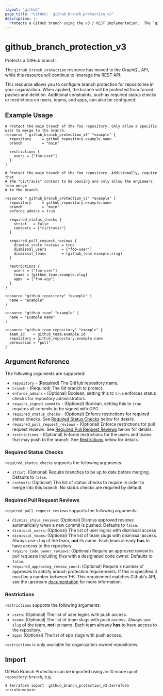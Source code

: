 ```yaml
---
layout: "github"
page_title: "GitHub:  github_branch_protection_v3"
description: |-
  Protects a GitHub branch using the v3 / REST implementation.  The `github_branch_protection` resource has moved to the GraphQL API, while this resource will continue to leverage the REST API
---
```


# github\_branch\_protection\_v3

Protects a GitHub branch. 

The `github_branch_protection` resource has moved to the GraphQL API, while this resource will continue to leverage the REST API.

This resource allows you to configure branch protection for repositories in your organization. When applied, the branch will be protected from forced pushes and deletion. Additional constraints, such as required status checks or restrictions on users, teams, and apps, can also be configured.

## Example Usage

```hcl
# Protect the main branch of the foo repository. Only allow a specific user to merge to the branch.
resource " github_branch_protection_v3" "example" {
  repository     = github_repository.example.name
  branch         = "main"

  restrictions {
    users = ["foo-user"]
  }
}
```

```hcl
# Protect the main branch of the foo repository. Additionally, require that
# the "ci/travis" context to be passing and only allow the engineers team merge
# to the branch.

resource " github_branch_protection_v3" "example" {
  repository     = github_repository.example.name
  branch         = "main"
  enforce_admins = true

  required_status_checks {
    strict   = false
    contexts = ["ci/travis"]
  }

  required_pull_request_reviews {
    dismiss_stale_reviews = true
    dismissal_users       = ["foo-user"]
    dismissal_teams       = [github_team.example.slug]
  }

  restrictions {
    users = ["foo-user"]
    teams = [github_team.example.slug]
    apps  = ["foo-app"]
  }
}

resource "github_repository" "example" {
  name = "example"
}

resource "github_team" "example" {
  name = "Example Name"
}

resource "github_team_repository" "example" {
  team_id    = github_team.example.id
  repository = github_repository.example.name
  permission = "pull"
}
```

## Argument Reference

The following arguments are supported:

* `repository` - (Required) The GitHub repository name.
* `branch` - (Required) The Git branch to protect.
* `enforce_admins` - (Optional) Boolean, setting this to `true` enforces status checks for repository administrators.
* `require_signed_commits` - (Optional) Boolean, setting this to `true` requires all commits to be signed with GPG.
* `required_status_checks` - (Optional) Enforce restrictions for required status checks. See [Required Status Checks](#required-status-checks) below for details.
* `required_pull_request_reviews` - (Optional) Enforce restrictions for pull request reviews. See [Required Pull Request Reviews](#required-pull-request-reviews) below for details.
* `restrictions` - (Optional) Enforce restrictions for the users and teams that may push to the branch. See [Restrictions](#restrictions) below for details.

### Required Status Checks

`required_status_checks` supports the following arguments:

* `strict`: (Optional) Require branches to be up to date before merging. Defaults to `false`.
* `contexts`: (Optional) The list of status checks to require in order to merge into this branch. No status checks are required by default.

### Required Pull Request Reviews

`required_pull_request_reviews` supports the following arguments:

* `dismiss_stale_reviews`: (Optional) Dismiss approved reviews automatically when a new commit is pushed. Defaults to `false`.
* `dismissal_users`: (Optional) The list of user logins with dismissal access
* `dismissal_teams`: (Optional) The list of team slugs with dismissal access.
  Always use `slug` of the team, **not** its name. Each team already **has** to have access to the repository.
* `require_code_owner_reviews`: (Optional) Require an approved review in pull requests including files with a designated code owner. Defaults to `false`.
* `required_approving_review_count`: (Optional) Require x number of approvals to satisfy branch protection requirements. If this is specified it must be a number between 1-6. This requirement matches Github's API, see the upstream [documentation](https://developer.github.com/v3/repos/branches/#parameters-1) for more information.

### Restrictions

`restrictions` supports the following arguments:

* `users`: (Optional) The list of user logins with push access.
* `teams`: (Optional) The list of team slugs with push access.
  Always use `slug` of the team, **not** its name. Each team already **has** to have access to the repository.
* `apps`: (Optional) The list of app slugs with push access.

`restrictions` is only available for organization-owned repositories.

## Import

GitHub Branch Protection can be imported using an ID made up of `repository:branch`, e.g.

```
$ terraform import  github_branch_protection_v3.terraform terraform:main
```
